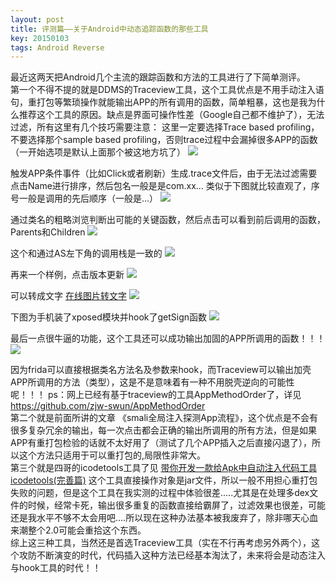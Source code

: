```yaml
---
layout: post
title: 评测篇——关于Android中动态追踪函数的那些工具
key: 20150103
tags: Android Reverse
---
```

最近这两天把Android几个主流的跟踪函数和方法的工具进行了下简单测评。  
第一个不得不提的就是DDMS的Traceview工具，这个工具优点是不用手动注入语句，重打包等繁琐操作就能输出APP的所有调用的函数，简单粗暴，这也是我为什么推荐这个工具的原因。缺点是界面可操作性差（Google自己都不维护了），无法过滤，所有这里有几个技巧需要注意：
这里一定要选择Trace based profiling，不要选择那个sample based profiling，否则trace过程中会漏掉很多APP的函数（一开始选项是默认上面那个被这地方坑了）
![](https://raw.githubusercontent.com/la0s/la0s.github.io/master/screenshots/20180628.0.png)

触发APP条件事件（比如Click或者刷新）生成.trace文件后，由于无法过滤需要点击Name进行排序，然后包名一般是是com.xx... 类似于下图就比较直观了，序号一般是调用的先后顺序（一般是...）
![](https://raw.githubusercontent.com/la0s/la0s.github.io/master/screenshots/20180628.1.png)

通过类名的粗略浏览判断出可能的关键函数，然后点击可以看到前后调用的函数，Parents和Children
![](https://raw.githubusercontent.com/la0s/la0s.github.io/master/screenshots/20180628.2.png)

这个和通过AS左下角的调用栈是一致的
![](https://raw.githubusercontent.com/la0s/la0s.github.io/master/screenshots/20180628.3.png)

再来一个样例，点击版本更新
![](https://raw.githubusercontent.com/la0s/la0s.github.io/master/screenshots/20180628.4.png)

可以转成文字 [在线图片转文字](http://www.imagetotxt.com/)
![](https://raw.githubusercontent.com/la0s/la0s.github.io/master/screenshots/20180628.5.png)

下图为手机装了xposed模块并hook了getSign函数
![](https://raw.githubusercontent.com/la0s/la0s.github.io/master/screenshots/20180628.6.png)

最后一点很牛逼的功能，这个工具还可以成功输出加固的APP所调用的函数！！！
![](https://raw.githubusercontent.com/la0s/la0s.github.io/master/screenshots/20180628.7.png)

因为frida可以直接根据类名方法名及参数来hook，而Traceview可以输出加壳APP所调用的方法（类型），这是不是意味着有一种不用脱壳逆向的可能性呢！！！
ps：网上已经有基于traceview的工具AppMethodOrder了，详见 https://github.com/zjw-swun/AppMethodOrder  
第二个就是前面所讲的文章 《smali全局注入探测App流程》，这个优点是不会有很多复杂冗余的输出，每一次点击都会正确的输出所调用的所有方法，但是如果APP有重打包检验的话就不太好用了（测试了几个APP插入之后直接闪退了），所以这个方法只适用于可以重打包的,局限性非常大。  
第三个就是四哥的icodetools工具了见 [带你开发一款给Apk中自动注入代码工具icodetools(完善篇)](http://www.520monkey.com/archives/923) 这个工具直接操作对象是jar文件，所以一般不用担心重打包失败的问题，但是这个工具在我实测的过程中体验很差.....尤其是在处理多dex文件的时候，经常卡死，输出很多重复的函数直接给霸屏了，过滤效果也很差，可能还是我水平不够不太会用吧....所以现在这种办法基本被我废弃了，除非哪天心血来潮整个2.0可能会重拾这个东西。  
综上这三种工具，当然还是首选Traceview工具（实在不行再考虑另外两个），这个攻防不断演变的时代，代码插入这种方法已经基本淘汰了，未来将会是动态注入与hook工具的时代！！
